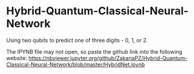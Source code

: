 # Hybrid-Quantum-Classical-Neural-Network
Using two qubits to predict one of three digits - 0, 1, or 2. 

The IPYNB file may not open, so paste the github link into the following website:
https://nbviewer.jupyter.org/github/ZakariaPZ/Hybrid-Quantum-Classical-Neural-Network/blob/master/HybridNet.ipynb
